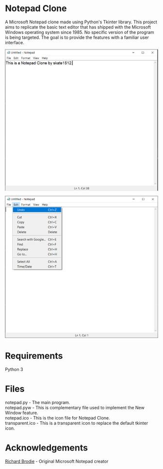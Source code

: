 # Notepad Clone
A  Microsoft Notepad clone made using Python's Tkinter library.
This project aims to replicate the basic text editor that has shipped with the Microsoft Windows operating system since 1985. No specific version of the program is being targeted. The goal is to provide the features with a familiar user interface.


![Root Window](/images/Notepad.PNG)  

![Menu Bar](/images/Menu.PNG)
# Requirements
Python 3

# Files
notepad.py - The main program.  
notepad.pyw - This is complementary file used to implement the New Window feature.  
notepad.ico - This is the icon file for Notepad Clone.  
transparent.ico - This is a transparent icon to replace the default tkinter icon.  

# Acknowledgements
[Richard Brodie](https://en.wikipedia.org/wiki/Richard_Brodie_(programmer)) - Original Microsoft Notepad creator  

